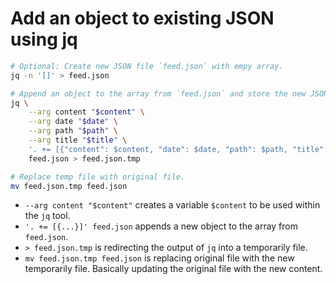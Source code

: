 # Add an object to existing JSON using jq

```bash
# Optional: Create new JSON file `feed.json` with empy array.
jq -n '[]' > feed.json

# Append an object to the array from `feed.json` and store the new JSON in `feed.json.tmp`
jq \
    --arg content "$content" \
    --arg date "$date" \
    --arg path "$path" \
    --arg title "$title" \
    '. += [{"content": $content, "date": $date, "path": $path, "title": $title}]' \
    feed.json > feed.json.tmp

# Replace temp file with original file.
mv feed.json.tmp feed.json
```

- `--arg content "$content"` creates a variable `$content` to be used within the `jq` tool.
- `'. += [{...}]' feed.json` appends a new object to the array from `feed.json`.
- `> feed.json.tmp` is redirecting the output of `jq` into a temporarily file.
- `mv feed.json.tmp feed.json` is replacing original file with the new temporarily file. Basically updating the original file with the new content.
